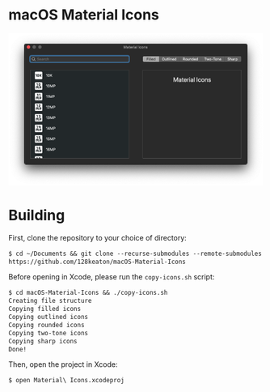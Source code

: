 # macOS Material Icons

![Screenshot](https://github.com/128keaton/macOS-Material-Icons/blob/master/screenshot.png?raw=true)


# Building

First, clone the repository to your choice of directory:
```
$ cd ~/Documents && git clone --recurse-submodules --remote-submodules https://github.com/128keaton/macOS-Material-Icons
```


Before opening in Xcode, please run the `copy-icons.sh` script:
```
$ cd macOS-Material-Icons && ./copy-icons.sh
Creating file structure
Copying filled icons
Copying outlined icons
Copying rounded icons
Copying two-tone icons
Copying sharp icons
Done!
```

Then, open the project in Xcode:
```
$ open Material\ Icons.xcodeproj
```
